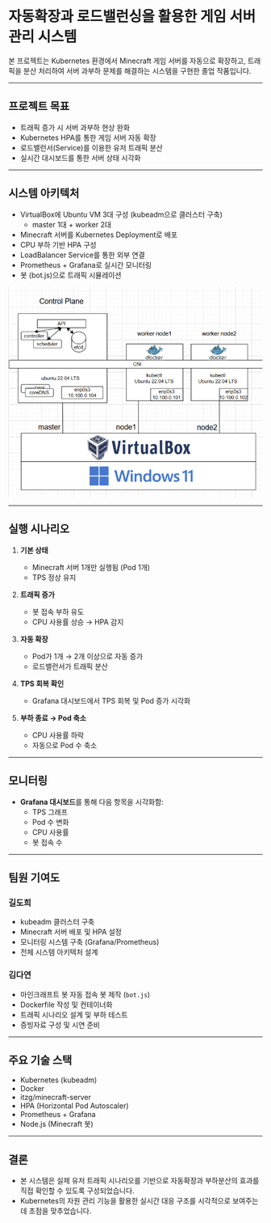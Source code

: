 # 자동확장과 로드밸런싱을 활용한 게임 서버 관리 시스템

본 프로젝트는 Kubernetes 환경에서 Minecraft 게임 서버를 자동으로 확장하고, 트래픽을 분산 처리하여 서버 과부하 문제를 해결하는 시스템을 구현한 졸업 작품입니다.

---

## 프로젝트 목표

- 트래픽 증가 시 서버 과부하 현상 완화
- Kubernetes HPA를 통한 게임 서버 자동 확장
- 로드밸런서(Service)를 이용한 유저 트래픽 분산
- 실시간 대시보드를 통한 서버 상태 시각화

---

## 시스템 아키텍처

- VirtualBox에 Ubuntu VM 3대 구성 (kubeadm으로 클러스터 구축)
  - master 1대 + worker 2대
- Minecraft 서버를 Kubernetes Deployment로 배포
- CPU 부하 기반 HPA 구성
- LoadBalancer Service를 통한 외부 연결
- Prometheus + Grafana로 실시간 모니터링
- 봇 (bot.js)으로 트래픽 시뮬레이션

![아키텍처 다이어그램](./infrastructure/cluster-structure.png)

---


## 실행 시나리오

1. **기본 상태**  
   - Minecraft 서버 1개만 실행됨 (Pod 1개)  
   - TPS 정상 유지

2. **트래픽 증가**  
   - 봇 접속 부하 유도  
   - CPU 사용률 상승 → HPA 감지

3. **자동 확장**  
   - Pod가 1개 → 2개 이상으로 자동 증가  
   - 로드밸런서가 트래픽 분산

4. **TPS 회복 확인**  
   - Grafana 대시보드에서 TPS 회복 및 Pod 증가 시각화

5. **부하 종료 → Pod 축소**  
   - CPU 사용률 하락  
   - 자동으로 Pod 수 축소

---

## 모니터링

- **Grafana 대시보드**를 통해 다음 항목을 시각화함:
  - TPS 그래프
  - Pod 수 변화
  - CPU 사용률
  - 봇 접속 수

---

## 팀원 기여도

### 길도희
- kubeadm 클러스터 구축
- Minecraft 서버 배포 및 HPA 설정
- 모니터링 시스템 구축 (Grafana/Prometheus)
- 전체 시스템 아키텍처 설계

### 김다연
- 마인크래프트 봇 자동 접속 봇 제작 (`bot.js`)
- Dockerfile 작성 및 컨테이너화
- 트래픽 시나리오 설계 및 부하 테스트
- 증빙자료 구성 및 시연 준비

---

## 주요 기술 스택

- Kubernetes (kubeadm)
- Docker
- itzg/minecraft-server
- HPA (Horizontal Pod Autoscaler)
- Prometheus + Grafana
- Node.js (Minecraft 봇)


---

## 결론

- 본 시스템은 실제 유저 트래픽 시나리오를 기반으로 자동확장과 부하분산의 효과를 직접 확인할 수 있도록 구성되었습니다.
- Kubernetes의 자원 관리 기능을 활용한 실시간 대응 구조를 시각적으로 보여주는 데 초점을 맞추었습니다.



